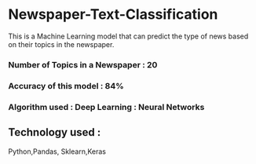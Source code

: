 # Newspaper-Text-Classification
This is a Machine Learning model that can predict the type of news based on their topics in the newspaper. 
### Number of Topics in a Newspaper : 20
### Accuracy of this model : 84%
### Algorithm used : Deep Learning : Neural Networks
## Technology used : 
Python,Pandas,
Sklearn,Keras

